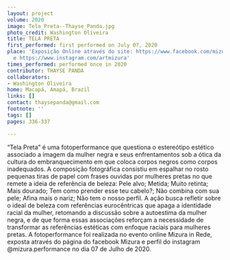 ```yaml
---
layout: project
volume: 2020
image: Tela_Preta--Thayse_Panda.jpg
photo_credit: Washington Oliveira
title: TELA PRETA
first_performed: first performed on July 07, 2020
place: 'Exposição Online através do site: https://www.facebook.com/mizura.performance
  e https://www.instagram.com/artmizura'
times_performed: performed once in 2020
contributor: THAYSE PANDA
collaborators:
- Washington Oliveira
home: Macapá, Amapá, Brazil
links: []
contact: thaysepanda@gmail.com
footnote: ''
tags: []
pages: 336-337

---
```


“Tela Preta” é uma fotoperformance que questiona o estereótipo estético associado a imagem da mulher negra e seus enfrentamentos sob a ótica da cultura do embranquecimento em que coloca corpos negros como corpos inadequados. A composição fotográfica consistiu em espalhar no rosto pequenas tiras de papel com frases ouvidas por mulheres pretas no que remete a ideia de referência de beleza: Pele alvo; Metida; Muito retinta; Mais dourado; Tem como prender esse teu cabelo?; Não combina com sua pele; Afina mais o nariz; Não tem o nosso perfil. A ação busca refletir sobre o ideal de beleza com referências eurocêntricas que apaga a identidade racial da mulher, retomando a discussão sobre a autoestima da mulher negra, e de que forma essas associações reforçam a necessidade de transformar as referências estéticas com enfoque raciais para mulheres pretas. A fotoperformance foi realizada no evento online Mizura in Rede, exposta através do página do facebook Mizura e perfil do instagram @mizura.performance no dia 07 de Julho de 2020.
